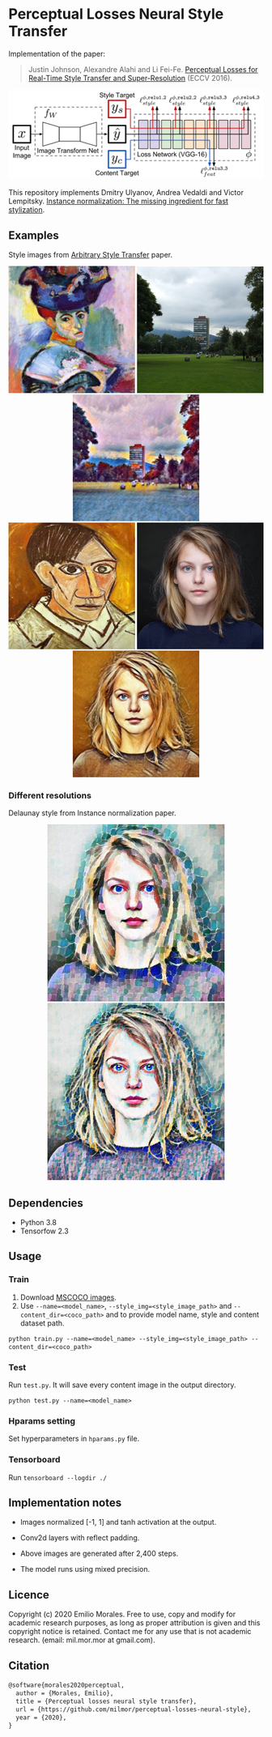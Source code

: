 # Perceptual Losses Neural Style Transfer

Implementation of the paper:

> Justin Johnson, Alexandre Alahi and Li Fei-Fe. [Perceptual Losses for Real-Time Style Transfer and Super-Resolution](https://cs.stanford.edu/people/jcjohns/eccv16/) (ECCV 2016). 

![Architecture](./images/architecture.png)

This repository implements Dmitry Ulyanov, Andrea Vedaldi and Victor Lempitsky. [Instance normalization: The missing ingredient for fast stylization](https://arxiv.org/abs/1607.08022).


## Examples
Style images from [Arbitrary Style Transfer](https://openaccess.thecvf.com/content_iccv_2017/html/Huang_Arbitrary_Style_Transfer_ICCV_2017_paper.html) paper.
<p align='center'>
  <img src='images/style_img/woman.jpg' width="250">
  <img src='images/content_img/islas.jpeg' width="250">
  <img src='images/output_img_test1/512x512/islas.jpeg' width="250">
  <br>
  <img src='images/style_img/picaso.jpg' width="250">
  <img src='images/content_img/face.jpg' width="250">
  <img src='images/output_img_test2/512x512/face.jpeg' width="250">
</p>

### Different resolutions
Delaunay style from Instance normalization paper.
<p align='center'>
  <img src='images/output_img_test8/512x512/face.jpeg' width="350px">
  <img src='images/output_img_test8/1080x1080/face.jpeg' width="350px">
</p>


## Dependencies
- Python 3.8
- Tensorfow 2.3


## Usage
### Train
1. Download [MSCOCO images](http://mscoco.org/dataset/#download).
2. Use `--name=<model_name>`, `--style_img=<style_image_path>` and `--content_dir=<coco_path>` and  to provide model name, style and content dataset path. 
```
python train.py --name=<model_name> --style_img=<style_image_path> --content_dir=<coco_path> 
```
### Test
Run `test.py`. It will save every content image in the output directory.
```
python test.py --name=<model_name> 
```

### Hparams setting
Set hyperparameters in `hparams.py` file.

### Tensorboard
Run `tensorboard --logdir ./`

## Implementation notes
- Images normalized [-1, 1] and tanh activation at the output.

- Conv2d layers with reflect padding.

- Above images are generated after 2,400 steps.

- The model runs using mixed precision.


## Licence
Copyright (c) 2020 Emilio Morales. Free to use, copy and modify for academic research purposes, as long as proper attribution is given and this copyright notice is retained. Contact me for any use that is not academic research. (email: mil.mor.mor at gmail.com).


## Citation
```
@software{morales2020perceptual,
  author = {Morales, Emilio},
  title = {Perceptual losses neural style transfer},
  url = {https://github.com/milmor/perceptual-losses-neural-style},
  year = {2020},
}
```


